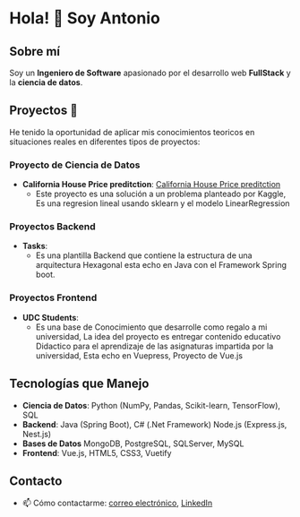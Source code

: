 # Hola! 👋 Soy Antonio

## Sobre mí
Soy un **Ingeniero de Software** apasionado por el desarrollo web **FullStack** y la **ciencia de datos**.

## Proyectos 🚀

He tenido la oportunidad de aplicar mis conocimientos teoricos en situaciones reales en diferentes tipos de proyectos:
### Proyecto de Ciencia de Datos
- **California House Price preditction**: [California House Price preditction](https://github.com/Antojose93/House-price-california)
  - Este proyecto es una solución a un problema planteado por Kaggle, Es una regresion lineal usando sklearn y el modelo LinearRegression

### Proyectos Backend
- **Tasks**:
  - Es una plantilla Backend que contiene la estructura de una arquitectura Hexagonal esta echo en Java con el Framework Spring boot.

### Proyectos Frontend
- **UDC Students**:
  - Es una base de Conocimiento que desarrolle como regalo a mi universidad, La idea del proyecto es entregar contenido educativo Didactico para el aprendizaje de las asignaturas impartida por la universidad, Esta echo en Vuepress, Proyecto de Vue.js

## Tecnologías que Manejo

- **Ciencia de Datos**: Python (NumPy, Pandas, Scikit-learn, TensorFlow), SQL
- **Backend**: Java (Spring Boot), C# (.Net Framework) Node.js (Express.js, Nest.js)
- **Bases de Datos** MongoDB, PostgreSQL, SQLServer, MySQL
- **Frontend**: Vue.js, HTML5, CSS3, Vuetify

## Contacto
- 📫 Cómo contactarme: [correo electrónico](antonio.hurtado1993@gmail.com), [LinkedIn]([tu_perfil_de_LinkedIn](https://www.linkedin.com/in/antonio-jos%C3%A9-hurtado-aguas-267318157/))

